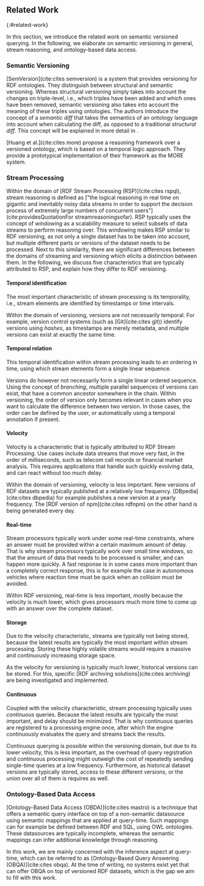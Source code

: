 ## Related Work
{:#related-work}

In this section, we introduce the related work on semantic versioned querying.
In the following, we elaborate on semantic versioning in general, stream reasoning, and ontology-based data access.

### Semantic Versioning

[SemVersion](cite:cites semversion) is a system that provides versioning for RDF ontologies.
They distinguish between structural and semantic versioning.
Whereas structural versioning simply takes into account the changes on triple-level,
i.e., which triples have been added and which ones have been removed,
semantic versioning also takes into account the meaning of these triples using ontologies.
The authors introduce the concept of a _semantic diff_
that takes the semantics of an ontology language into account when calculating the diff,
as opposed to a traditional _structural diff_.
This concept will be explained in more detail in [](#fundamentals).

[Huang et al.](cite:cites more) propose a reasoning framework over a versioned ontology,
which is based on a temporal logic approach.
They provide a prototypical implementation of their framework as the MORE system.

### Stream Processing

Within the domain of [RDF Stream Processing (RSP)](cite:cites rspql), stream reasoning is defined as
["the logical reasoning in real time on gigantic and inevitably noisy data streams in order to support the decision process of extremely large numbers of concurrent users"](cite:providesQuotationFor streamreasoningsofar).
RSP typically uses the concept of _windowing_ as a scalability measure to select subsets of data streams to perform reasoning over.
This windowing makes RSP similar to RDF versioning,
as not only a single dataset has to be taken into account,
but multiple different parts or versions of the dataset needs to be processed.
Next to this similarity, there are significant differences between the domains of streaming and versioning
which elicits a distinction between them.
In the following, we discuss five characteristics that are typically attributed to RSP,
and explain how they differ to RDF versioning.

#### Temporal identification

The most important characteristic of stream processing is its temporality,
i.e., stream elements are identified by timestamps or time intervals.

Within the domain of versioning, versions are not necessarily temporal.
For example, version control systems (such as [Git](cite:cites git))
identify versions using _hashes_, as timestamps are merely metadata,
and multiple versions can exist at exactly the same time.

#### Temporal relation

This temporal identification within stream processing leads to an ordering in time,
using which stream elements form a single linear sequence.

Versions do however not necessarily form a single linear ordered sequence.
Using the concept of _branching_, multiple parallel sequences of versions can exist,
that have a common ancestor somewhere in the chain.
Within versioning, the order of version only becomes relevant in cases when you want to calculate the difference between two version.
In those cases, the order can be defined by the user, or automatically using a temporal annotation if present.

#### Velocity

Velocity is a characteristic that is typically attributed to RDF Stream Processing.
Use cases include data streams that move very fast, in the order of milliseconds,
such as telecom call records or financial market analysis.
This requires applications that handle such quickly evolving data, and can react without too much delay.

Within the domain of versioning, velocity is less important.
New versions of RDF datasets are typically published at a relatively low frequency.
[DBpedia](cite:cites dbpedia) for example publishes a new version at a yearly frequency.
The [RDF version of npm](cite:cites rdfnpm) on the other hand is being generated every day.

#### Real-time

Stream processors typically work under some real-time constraints,
where an answer must be provided within a certain maximum amount of delay.
That is why stream processors typically work over small time windows,
so that the amount of data that needs to be processed is smaller, and can happen more quickly.
A fast response is in some cases more important than a completely correct response,
this is for example the case in autonomous vehicles where reaction time must be quick when an collision must be avoided.

Within RDF versioning, real-time is less important,
mostly because the velocity is much lower,
which gives processors much more time to come up with an answer over the complete dataset.

#### Storage

Due to the velocity characteristic, streams are typically not being stored,
because the latest results are typically the most important within stream processing.
Storing these highly volatile streams would require a massive and continuously increasing storage space.

As the velocity for versioning is typically much lower,
historical versions can be stored.
For this, specific [RDF archiving solutions](cite:cites archiving) are being investigated and implemented.

#### Continuous

Coupled with the velocity characteristic, stream processing typically uses _continuous_ queries.
Because the latest results are typically the most important, and delay should be minimized.
That is why continuous queries are registered to a processing engine once,
after which the engine continuously evaluates the query and streams back the results.

Continuous querying is possible within the versioning domain,
but due to its lower velocity, this is less important,
as the overhead of query registration and continuous processing might outweigh
the cost of repeatedly sending single-time queries at a low frequency.
Furthermore, as historical dataset versions are typically stored,
access to these different versions, or the union over all of them is requires as well.

### Ontology-Based Data Access

[Ontology-Based Data Access (OBDA)](cite:cites mastro) is a technique that offers a semantic query interface
on top of a non-semantic datasource using semantic mappings that are applied at query-time.
Such mappings can for example be defined between RDF and SQL, using OWL ontologies.
These datasources are typically incomplete, whereas the semantic mappings can infer additional knowledge through reasoning.

In this work, we are mainly concerned with the inference aspect at query-time,
which can be referred to as [Ontology-Based Query Answering (OBQA)](cite:cites obqa).
At the time of writing, no systems exist yet that can offer OBQA on top of versioned RDF datasets,
which is the gap we aim to fill with this work.
